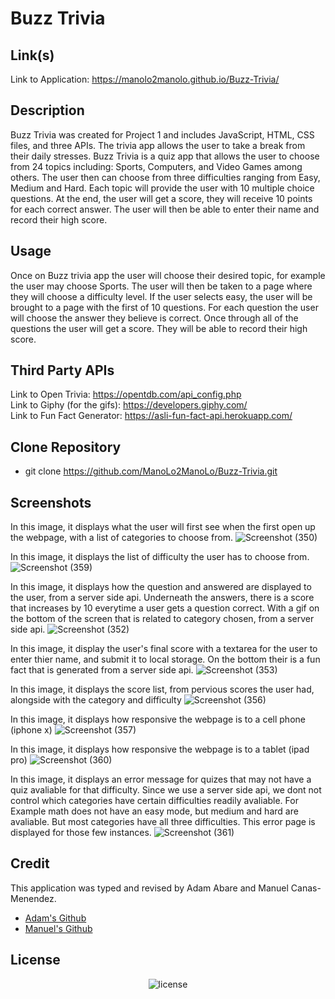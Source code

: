# Buzz Trivia

## Link(s)
Link to Application: https://manolo2manolo.github.io/Buzz-Trivia/

## Description
Buzz Trivia was created for Project 1 and includes JavaScript, HTML, CSS files, and three APIs. The trivia app allows the user to take a break from their daily stresses. Buzz Trivia is a quiz app that allows the user to choose from 24 topics including: Sports, Computers, and Video Games among others. The user then can choose from three difficulties ranging from Easy, Medium and Hard. Each topic will provide the user with  10 multiple choice questions. At the end, the user will get a score, they will receive 10 points for each correct answer. The user will then be able to enter their name and record their high score. 

## Usage
Once on Buzz trivia app the user will choose their desired topic, for example the user may choose Sports. The user will then be taken to a page where they will choose a difficulty level. If the user selects easy, the user will be brought to a page with the first of 10 questions. For each question the user will choose the answer they believe is correct. Once through all of the questions the user will get a score. They will be able to record their high score. 

## Third Party APIs
Link to Open Trivia: https://opentdb.com/api_config.php <br />
Link to Giphy (for the gifs): https://developers.giphy.com/ <br />
Link to Fun Fact Generator: https://asli-fun-fact-api.herokuapp.com/ 

## Clone Repository
* git clone https://github.com/ManoLo2ManoLo/Buzz-Trivia.git

## Screenshots
In this image, it displays what the user will first see when the first open up the webpage, with a list of categories to choose from.
![Screenshot (350)](https://user-images.githubusercontent.com/88364269/136726599-4a616bb7-0983-4aba-b47a-59912e7363ff.png)

In this image, it displays the list of difficulty the user has to choose from.
![Screenshot (359)](https://user-images.githubusercontent.com/88364269/136726671-9621daa3-32ec-4fe0-841b-67df15858079.png)

In this image, it displays how the question and answered are displayed to the user, from a server side api. Underneath the answers, there is a score that increases by 10 everytime a user gets a question correct. With a gif on the bottom of the screen that is related to category chosen, from a server side api. 
![Screenshot (352)](https://user-images.githubusercontent.com/88364269/136726833-e24fc7ba-769d-419d-bab8-5f38926aee5a.png)

In this image, it display the user's final score with a textarea for the user to enter thier name, and submit it to local storage. On the bottom their is a fun fact that is generated from a server side api.
![Screenshot (353)](https://user-images.githubusercontent.com/88364269/136727007-62d6e404-cc69-4a46-8ec5-18dd38a6af36.png)

In this image, it displays the score list, from pervious scores the user had, alongside with the category and difficulty
![Screenshot (356)](https://user-images.githubusercontent.com/88364269/136727180-a5c8fd3f-30eb-4c96-a2f8-772bea417dcd.png)

In this image, it displays how responsive the webpage is to a cell phone (iphone x)
![Screenshot (357)](https://user-images.githubusercontent.com/88364269/136727351-403a8ee9-fec7-4db9-8fdf-c363ecbdcc6c.png)

In this image, it displays how responsive the webpage is to a tablet (ipad pro)
![Screenshot (360)](https://user-images.githubusercontent.com/88364269/136727445-456f1e72-d212-413b-9ced-4f1600a9f328.png)

In this image, it displays an error message for quizes that may not have a quiz avaliable for that difficulty. Since we use a server side api, we dont not control which categories have certain difficulties readily avaliable. For Example math does not have an easy mode, but medium and hard are avaliable. But most categories have all three difficulties. This error page is displayed for those few instances.
![Screenshot (361)](https://user-images.githubusercontent.com/88364269/136727597-2575dbe0-d5f6-4cbb-bd7c-77505ac2f5a9.png)

## Credit
This application was typed and revised by Adam Abare and Manuel Canas-Menendez.

* [Adam's Github](https://github.com/aabare)
* [Manuel's Github](https://github.com/ManoLo2ManoLo)

## License
<p align="center">
    <img align="center" src="https://img.shields.io/github/license/ManoLo2ManoLo/Coding-Quiz?style=for-the-badge" alt="license" />
</p>